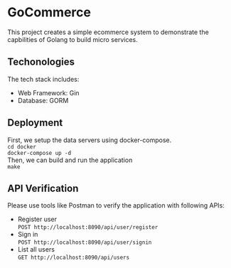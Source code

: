 # GoCommerce
This project creates a simple ecommerce system to demonstrate the capbilities of Golang to build micro services.  

## Techonologies
The tech stack includes:
* Web Framework: Gin  
* Database: GORM  
   
## Deployment
First, we setup the data servers using docker-compose.   
    `cd docker`  
    `docker-compose up -d`  
Then, we can build and run the application  
    `make`

## API Verification
Please use tools like Postman to verify the application with following APIs:  
* Register user  
`POST http://localhost:8090/api/user/register`  
* Sign in  
`POST http://localhost:8090/api/user/signin`
* List all users  
`GET http://localhost:8090/api/users`
